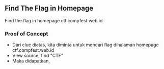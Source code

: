 ## Find The Flag in Homepage
Find the flag in homepage ctf.compfest.web.id

### Proof of Concept
- Dari clue diatas, kita diminta untuk mencari flag dihalaman homepage ctf.compfest.web.id
- View source, find "CTF"
- Maka didapatkan, <!-- CTFX{***} -->

